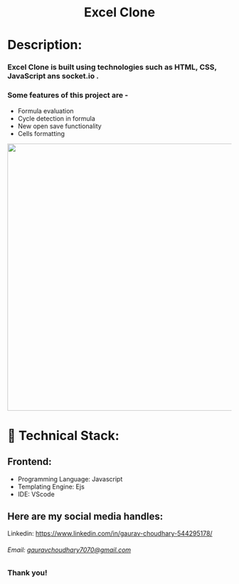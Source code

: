 <h1 align="center">
  Excel Clone
</h1>

# Description:

### Excel Clone is built using technologies such as HTML, CSS, JavaScript ans socket.io .
### Some features of this project are -
- Formula evaluation
- Cycle detection in formula
- New open save functionality
- Cells formatting
 
<img src="https://user-images.githubusercontent.com/57831888/102913495-d68fb680-44a4-11eb-8d2f-4e656ed66b4d.png" width="600px">

# 🚀 Technical Stack:

## Frontend:
- Programming Language: Javascript
- Templating Engine: Ejs
- IDE: VScode


<!-- ### Screenshots
<img src="https://user-images.githubusercontent.com/57831888/102913495-d68fb680-44a4-11eb-8d2f-4e656ed66b4d.png" width="400px"   > <img src="https://user-images.githubusercontent.com/57831888/102913487-d4c5f300-44a4-11eb-8efd-5469bf74305e.png" width="400px"  align="right" >
--- -->

## Here are my social media handles:

Linkedin: https://www.linkedin.com/in/gaurav-choudhary-544295178/
<br />

###### Email: gauravchoudhary7070@gmail.com

### Thank you!

